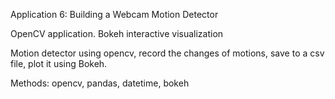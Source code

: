 Application 6: Building a Webcam Motion Detector

OpenCV application. Bokeh interactive visualization

Motion detector using opencv, record the changes of motions, save to a csv file, plot it using Bokeh.

Methods: opencv, pandas, datetime, bokeh
